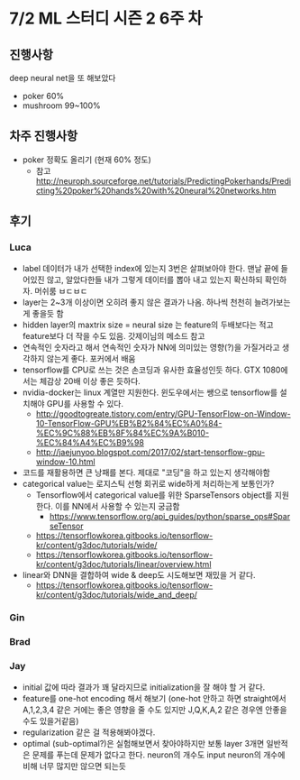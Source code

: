 # 7/2 ML 스터디 시즌 2 6주 차

## 진행사항
deep neural net을 또 해보았다
- poker 60%
- mushroom 99~100%

## 차주 진행사항
- poker 정확도 올리기 (현재 60% 정도)
  - 참고 http://neuroph.sourceforge.net/tutorials/PredictingPokerhands/Predicting%20poker%20hands%20with%20neural%20networks.htm 

## 후기

### Luca
* label 데이터가 내가 선택한 index에 있는지 3번은 살펴보아야 한다. 맨날 끝에 들어있진 않고, 알았다한들 내가 그렇게 데이터를 뽑아 내고 있는지 확신하되 확인하자. 머쉬룸 ㅂㄷㅂㄷ
* layer는 2~3개 이상이면 오히려 좋지 않은 결과가 나옴. 하나씩 천천히 늘려가보는게 좋을듯 함
* hidden layer의 maxtrix size = neural size 는 feature의 두배보다는 적고 feature보다 더 작을 수도 있음. 갓제이님의 메소드 참고
* 연속적인 숫자라고 해서 연속적인 숫자가 NN에 의미있는 영향(?)을 가질거라고 생각하지 않는게 좋다. 포커에서 배움
* tensorflow를 CPU로 쓰는 것은 손코딩과 유사한 효율성인듯 하다. GTX 1080에서는 체감상 20배 이상 좋은 듯하다.
* nvidia-docker는 linux 계열만 지원한다. 윈도우에서는 쌩으로 tensorflow를 설치해야 GPU를 사용할 수 있다.
  * http://goodtogreate.tistory.com/entry/GPU-TensorFlow-on-Window-10-TensorFlow-GPU%EB%B2%84%EC%A0%84-%EC%9C%88%EB%8F%84%EC%9A%B010-%EC%84%A4%EC%B9%98
  * http://jaejunyoo.blogspot.com/2017/02/start-tensorflow-gpu-window-10.html
* 코드를 재활용하면 큰 낭패를 본다. 제대로 "코딩"을 하고 있는지 생각해야함
* categorical value는 로지스틱 선형 회귀로 wide하게 처리하는게 보통인가?
  * Tensorflow에서 categorical value를 위한 SparseTensors object를 지원한다. 이를 NN에서 사용할 수 있는지 궁금함
    * https://www.tensorflow.org/api_guides/python/sparse_ops#SparseTensor
  * https://tensorflowkorea.gitbooks.io/tensorflow-kr/content/g3doc/tutorials/wide/
  * https://tensorflowkorea.gitbooks.io/tensorflow-kr/content/g3doc/tutorials/linear/overview.html
* linear와 DNN을 결합하여 wide & deep도 시도해보면 재밌을 거 같다.
  * https://tensorflowkorea.gitbooks.io/tensorflow-kr/content/g3doc/tutorials/wide_and_deep/

### Gin

### Brad

### Jay
* initial 값에 따라 결과가 꽤 달라지므로 initialization을 잘 해야 할 거 같다.
* feature를 one-hot encoding 해서 해보기 (one-hot 안하고 하면 straight에서 A,1,2,3,4 같은 거에는 좋은 영향을 줄 수도 있지만 J,Q,K,A,2 같은 경우엔 안좋을 수도 있을거같음)
* regularization 같은 걸 적용해봐야겠다.
* optimal (sub-optimal?)은 실험해보면서 찾아야하지만 보통 layer 3개면 일반적은 문제를 푸는데 문제가 없다고 한다.
neuron의 개수도 input neuron의 개수에 비해 너무 많지만 않으면 되는듯
